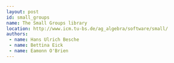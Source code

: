 ```yaml
---
layout: post
id: small_groups
name: The Small Groups library
location: http://www.icm.tu-bs.de/ag_algebra/software/small/
authors:
 - name: Hans Ulrich Besche
 - name: Bettina Eick
 - name: Eamonn O'Brien
---
```


